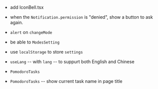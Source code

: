 - add IconBell.tsx
- when the `Notification.permission` is "denied", show a button to ask again.

- `alert` on `changeMode`

- be able to `ModesSetting`
- use `localStorage` to store `settings`
- `useLang` -- with `lang` -- to suppurt both English and Chinese

- `PomodoroTasks`
- `PomodoroTasks` -- show current task name in page title
